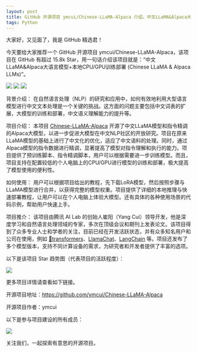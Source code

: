 ```yaml
---
layout: post
title: GitHub 开源项目 ymcui/Chinese-LLaMA-Alpaca 介绍，中文LLaMA&Alpaca大语言模型+本地CPU/GPU训练部署 (Chinese LLaMA & Alpaca LLMs)
tags: Python
---
```


大家好，又见面了，我是 GitHub 精选君！

今天要给大家推荐一个 GitHub 开源项目 ymcui/Chinese-LLaMA-Alpaca，该项目在 GitHub 有超过 15.8k Star，用一句话介绍该项目就是：“中文LLaMA&Alpaca大语言模型+本地CPU/GPU训练部署 (Chinese LLaMA & Alpaca LLMs)”。


![](https://raw.githubusercontent.com/ymcui/Chinese-LLaMA-Alpaca/master/./pics/screencast.gif)
![](https://raw.githubusercontent.com/ymcui/Chinese-LLaMA-Alpaca/master/./pics/models.png)
![](https://raw.githubusercontent.com/ymcui/Chinese-LLaMA-Alpaca/master/./pics/banner.png)



背景介绍：
在自然语言处理（NLP）的研究和应用中，如何有效地利用大型语言模型进行中文文本处理是一个关键的挑战。这方面的问题主要包括中文词表的扩展，大模型的训练和部署，中文语义理解能力的提升等。

项目介绍：
本项目 [Chinese-LLaMA-Alpaca](https://github.com/ymcui/Chinese-LLaMA-Alpaca) 开源了中文LLaMA模型和指令精调的Alpaca大模型，以进一步促进大模型在中文NLP社区的开放研究。项目在原来LLaMA模型的基础上进行了中文化的优化，适应了中文语料的处理。同时，通过Alpaca模型的指令数据进行精调，显著提高了模型对指令理解和执行的能力。项目提供了预训练脚本、指令精调脚本，用户可以根据需要进一步训练模型。而且，项目支持在配置较低的个人电脑上的CPU/GPU进行模型的训练和部署，极大提高了模型使用的便利性。

如何使用：
用户可以根据项目给出的教程，先下载LoRA模型，然后按照步骤与LLaMA模型进行合并，以获得完整的模型权重。项目提供了详细的本地推理与快速部署教程，让用户可以在个人电脑上体验大模型。还有具体的各种使用场景的代码示例，帮助用户快速上手。

项目推介：
该项目由腾讯 AI Lab 的创始人崔阳（Yang Cui）领导开发，他是深度学习和自然语言处理领域的专家，多次在顶级会议和期刊上发表论文。该项目得到了众多专业人士和学者的关注，目前已经在开发活跃状态，并有众多知名用户和公司在使用，例如 [🤗transformers](https://github.com/huggingface/transformers)、[LlamaChat](https://github.com/alexrozanski/LlamaChat)、[LangChain](https://github.com/hwchase17/langchain) 等。项目还发布了多个模型版本，支持不同计算设备的需求，为研究者和开发者提供了丰富的选项。


以下是该项目 Star 趋势图（代表项目的活跃程度）：

![](https://api.star-history.com/svg?repos=ymcui/Chinese-LLaMA-Alpaca&type=Timeline)

更多项目详情请查看如下链接。

开源项目地址：https://github.com/ymcui/Chinese-LLaMA-Alpaca 

开源项目作者：ymcui

以下是参与项目建设的所有成员：

![](https://contrib.rocks/image?repo=ymcui/Chinese-LLaMA-Alpaca)

关注我们，一起探索有意思的开源项目。


